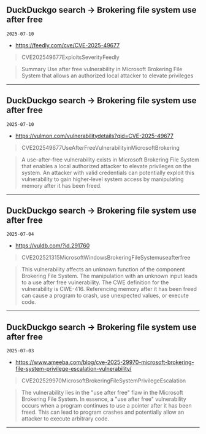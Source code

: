 ## DuckDuckgo search -> Brokering file system use after free
`2025-07-10`

* https://feedly.com/cve/CVE-2025-49677

<blockquote>
 CVE202549677ExploitsSeverityFeedly
</blockquote>
<blockquote>
Summary Use after free vulnerability in Microsoft Brokering File System that allows an authorized local attacker to elevate privileges
</blockquote>

---

## DuckDuckgo search -> Brokering file system use after free
`2025-07-10`

* https://vulmon.com/vulnerabilitydetails?qid=CVE-2025-49677

<blockquote>
 CVE202549677UseAfterFreeVulnerabilityinMicrosoftBrokering
</blockquote>
<blockquote>
A use-after-free vulnerability exists in Microsoft Brokering File System that enables a local authorized attacker to elevate privileges on the system. An attacker with valid credentials can potentially exploit this vulnerability to gain higher-level system access by manipulating memory after it has been freed.
</blockquote>

---

## DuckDuckgo search -> Brokering file system use after free
`2025-07-04`

* https://vuldb.com/?id.291760

<blockquote>
 CVE202521315MicrosoftWindowsBrokeringFileSystemuseafterfree
</blockquote>
<blockquote>
This vulnerability affects an unknown function of the component Brokering File System. The manipulation with an unknown input leads to a use after free vulnerability. The CWE definition for the vulnerability is CWE-416. Referencing memory after it has been freed can cause a program to crash, use unexpected values, or execute code.
</blockquote>

---

## DuckDuckgo search -> Brokering file system use after free
`2025-07-03`

* https://www.ameeba.com/blog/cve-2025-29970-microsoft-brokering-file-system-privilege-escalation-vulnerability/

<blockquote>
 CVE202529970MicrosoftBrokeringFileSystemPrivilegeEscalation
</blockquote>
<blockquote>
The vulnerability lies in the &quot;use after free&quot; flaw in the Microsoft Brokering File System. In essence, a &quot;use after free&quot; vulnerability occurs when a program continues to use a pointer after it has been freed. This can lead to program crashes and potentially allow an attacker to execute arbitrary code.
</blockquote>

---


